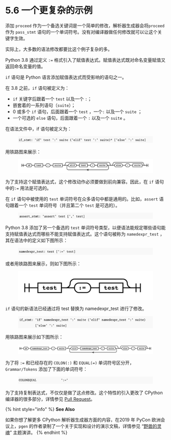 # 5.6 一个更复杂的示例

添加 `proceed` 作为一个备选关键词是一个简单的修改，解析器生成器会将`proceed` 作为 `pass_stmt` 语句的一个单词符号。没有对编译器做任何修改就可以让这个关键字生效。

实际上，大多数的语法修改都要比这个例子复杂的多。

Python 3.8 通过定义 `:=` 格式引入了赋值表达式。赋值表达式既对命名变量赋值又返回命名变量的值。

`if` 语句是 Python 语言添加赋值表达式而受影响的语句之一。

在 3.8 之前，`if` 语句被定义为：

* `if` 关键字后跟着一个 `test` 以及一个 `:`；
* 嵌套着的一系列语句（`suite`）；
* 0 或多个 `if` 语句，后面跟着一个 `test` ，一个`:` 以及一个 `suite` ；
* 一个可选的 `else` 语句，后面跟着一个 `:` 以及一个 `suite` 。

在语法文件中，if 语句被定义为：

<figure><img src="../.gitbook/assets/图5.6.1 if语句定义.png" alt=""><figcaption></figcaption></figure>

用铁路图来展示：

<figure><img src="../.gitbook/assets/图5.6.2 if语句定义铁路图.png" alt=""><figcaption></figcaption></figure>

为了支持这个赋值表达式，这个修改动作必须要做到前向兼容。因此，在 `if` 语句中的`:=` 用法是可选的。

在 `if` 语句中被使用的 `test` 单词符号在众多语句中都是通用的。比如，`assert` 语句跟着一个 `test` 单词符号（并且第二个 `test` 是可选的）。

<figure><img src="../.gitbook/assets/图5.6.3 assert表达式定义.png" alt=""><figcaption></figcaption></figure>

Python 3.8 添加了另一个备选的 `test` 单词符号类型，以便语法能规定哪些语句能支持赋值表达式而哪些不能支持赋值表达式。这个语句被称为 `namedexpr_test` ，其在语法中的定义如下图所示：

<figure><img src="../.gitbook/assets/图5.6.4 namedexpr表达式定义.png" alt=""><figcaption></figcaption></figure>

或者用铁路图来展示，则如下图所示：

<figure><img src="../.gitbook/assets/图5.6.5 namedexpr表达式定义铁路图.png" alt=""><figcaption></figcaption></figure>

`if` 语句的新语法已经通过将 test 替换为 namedexpr\_test 进行了修改。

<figure><img src="../.gitbook/assets/图5.6.6 修改后的if语句定义.png" alt=""><figcaption></figcaption></figure>

用铁路图来展示如下图所示：

<figure><img src="../.gitbook/assets/图5.6.7 修改后的if语句定义铁路图.png" alt=""><figcaption></figcaption></figure>

为了将 `:=` 和已经存在的 `COLON(:)` 和 `EQUAL(=)` 单词符号区分开，`Grammar/Tokens`  添加了下面的单词符号：

<figure><img src="../.gitbook/assets/图5.6.8 赋值语句单词符号.png" alt=""><figcaption></figcaption></figure>

为了支持复制表达式，不仅仅是做了这点修改。这个特性的引入更改了 CPython 编译器的很多部分，详情参见 [Pull Request](https://github.com/python/cpython/pull/10497)。

{% hint style="info" %}
**See Also**

如果你想了解更多 CPython 解析器生成器方面的内容，在2019 年 PyCon 欧洲会议上，`pgen` 的作者录制了一个关于实现和设计的演示文稿，详情参见 “[野兽的灵魂](https://www.youtube.com/watch?v=1\_23AVsiQEc)” 主题演讲。
{% endhint %}
